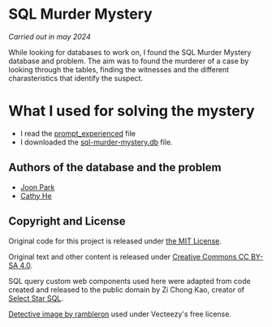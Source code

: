 # SQL Murder Mystery

*Carried out in may 2024*

While looking for databases to work on, I found the SQL Murder Mystery database and problem.
The aim was to found the murderer of a case by looking through the tables, finding the witnesses and the different charasteristics that identify the suspect.

# What I used for solving the mystery
* I read the [prompt_experienced](https://github.com/NUKnightLab/sql-mysteries/blob/master/prompt_experienced.pdf) file
* I downloaded the [sql-murder-mystery.db](https://github.com/NUKnightLab/sql-mysteries/blob/master/sql-murder-mystery.db) file. 


## Authors of the database and the problem
* [Joon Park](https://twitter.com/JoonParkMusic)
* [Cathy He](https://twitter.com/Cathy_MeiyingHe)

## Copyright and License
Original code for this project is released under [the MIT License](https://github.com/NUKnightLab/sql-mysteries/blob/master/LICENSE). 

Original text and other content is released under [Creative Commons CC BY-SA 4.0](https://creativecommons.org/licenses/by-sa/4.0/). 

SQL query custom web components used here were adapted from code created and released to the public domain by Zi Chong Kao, creator of [Select Star SQL](https://selectstarsql.com/).

[Detective image by rambleron](https://www.vecteezy.com/vector-art/174092-clue-illustration) used under Vecteezy's free license.